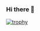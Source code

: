 ### Hi there 👋

[![trophy](https://github-profile-trophy.vercel.app/?username=shokaji&theme=onedark)](https://github.com/ryo-ma/github-profile-trophy)

